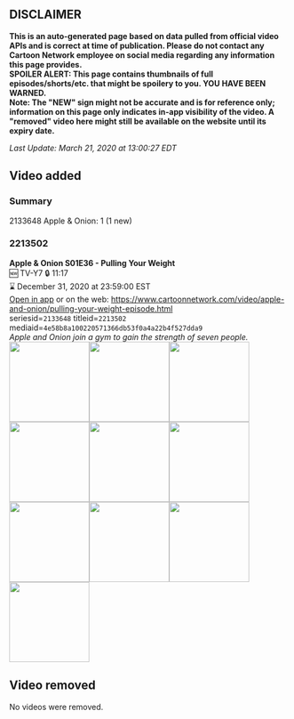 ## DISCLAIMER
**This is an auto-generated page based on data pulled from official video APIs and is correct at time of publication. Please do not contact any Cartoon Network employee on social media regarding any information this page provides.**  
**SPOILER ALERT: This page contains thumbnails of full episodes/shorts/etc. that might be spoilery to you. YOU HAVE BEEN WARNED.**  
**Note: The "NEW" sign might not be accurate and is for reference only; information on this page only indicates in-app visibility of the video. A "removed" video here might still be available on the website until its expiry date.**  

_Last Update: March 21, 2020 at 13:00:27 EDT_
## Video added
### Summary
2133648 Apple & Onion: 1 (1 new)  
### 2213502
**Apple & Onion S01E36 - Pulling Your Weight**  
🆕 TV-Y7 🔒 11:17  
⌛ December 31, 2020 at 23:59:00 EST  
[Open in app](https://tinyurl.com/wm59lw5) or on the web: https://www.cartoonnetwork.com/video/apple-and-onion/pulling-your-weight-episode.html  
seriesid=`2133648` titleid=`2213502` mediaid=`4e58b8a100220571366db53f0a4a22b4f527dda9`  
_Apple and Onion join a gym to gain the strength of seven people._  
<a href="https://s3.amazonaws.com/cartoonorchestrator/2213502_001_1280x720.jpg"><img src="https://s3.amazonaws.com/cartoonorchestrator/2213502_001_640x360.jpg" height="144px" /></a><a href="https://s3.amazonaws.com/cartoonorchestrator/2213502_002_1280x720.jpg"><img src="https://s3.amazonaws.com/cartoonorchestrator/2213502_002_640x360.jpg" height="144px" /></a><a href="https://s3.amazonaws.com/cartoonorchestrator/2213502_003_1280x720.jpg"><img src="https://s3.amazonaws.com/cartoonorchestrator/2213502_003_640x360.jpg" height="144px" /></a><a href="https://s3.amazonaws.com/cartoonorchestrator/2213502_004_1280x720.jpg"><img src="https://s3.amazonaws.com/cartoonorchestrator/2213502_004_640x360.jpg" height="144px" /></a><a href="https://s3.amazonaws.com/cartoonorchestrator/2213502_005_1280x720.jpg"><img src="https://s3.amazonaws.com/cartoonorchestrator/2213502_005_640x360.jpg" height="144px" /></a><a href="https://s3.amazonaws.com/cartoonorchestrator/2213502_006_1280x720.jpg"><img src="https://s3.amazonaws.com/cartoonorchestrator/2213502_006_640x360.jpg" height="144px" /></a><a href="https://s3.amazonaws.com/cartoonorchestrator/2213502_007_1280x720.jpg"><img src="https://s3.amazonaws.com/cartoonorchestrator/2213502_007_640x360.jpg" height="144px" /></a><a href="https://s3.amazonaws.com/cartoonorchestrator/2213502_008_1280x720.jpg"><img src="https://s3.amazonaws.com/cartoonorchestrator/2213502_008_640x360.jpg" height="144px" /></a><a href="https://s3.amazonaws.com/cartoonorchestrator/2213502_009_1280x720.jpg"><img src="https://s3.amazonaws.com/cartoonorchestrator/2213502_009_640x360.jpg" height="144px" /></a><a href="https://s3.amazonaws.com/cartoonorchestrator/2213502_010_1280x720.jpg"><img src="https://s3.amazonaws.com/cartoonorchestrator/2213502_010_640x360.jpg" height="144px" /></a>
## Video removed
No videos were removed.  
